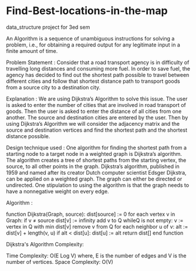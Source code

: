 # Find-Best-locations-in-the-map

data_structure project for 3ed sem

An Algorithm is a sequence of unambiguous instructions for 
solving a problem, i.e., for obtaining a required output for 
any legitimate input in a finite amount of time.


Problem Statement : 
Consider that a road transport agency is in difficulty of travelling long distances and 
consuming more fuel. In order to save fuel, the agency has decided to find out the shortest 
path possible to travel between different cities and follow that shortest distance path to 
transport goods from a source city to a destination city.

Explanation :
We are using Dijkstra’s Algorithm to solve this issue. The user is asked to enter the 
number of cities that are involved in road transport of goods. Then the user is asked to 
enter the distance of all cities from one another.
The source and destination cities are entered by the user. Then by using Dijkstra’s 
Algorithm we will consider the adjacency matrix and the source and destination vertices and 
find the shortest path and the shortest distance possible.

Design technique used :
One algorithm for finding the shortest path from a starting node to a target node in a 
weighted graph is Dijkstra’s algorithm. The algorithm creates a tree of shortest paths from 
the starting vertex, the source, to all other points in the graph.
Dijkstra’s algorithm, published in 1959 and named after its creator Dutch computer 
scientist Edsger Dijkstra, can be applied on a weighted graph. The graph can either be 
directed or undirected. One stipulation to using the algorithm is that the graph needs to 
have a nonnegative weight on every edge.


Algorithm : 

function Dijkstra(Graph, source):
 dist[source] := 0 
 for each vertex v in Graph:
 if v ≠ source 
 dist[v] := infinity
 add v to Q
 whileQ is not empty:
 v := vertex in Q with min dist[v]
 remove v from Q 
 for each neighbor u of v:
 alt := dist[v] + length(v, u) 
 if alt < dist[u]:
 dist[u] := alt
return dist[] 
end function

Dijkstra's Algorithm Complexity:

Time Complexity: O(E Log V)
where, E is the number of edges and V is the number of vertices.
Space Complexity: O(V)
